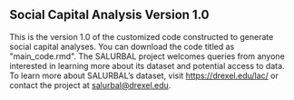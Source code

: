 ## Social Capital Analysis Version 1.0

This is the version 1.0 of the customized code constructed to generate social capital analyses.
You can download the code titled as "main_code.rmd". The SALURBAL project welcomes queries from anyone interested in learning more about its dataset and potential access to data. To learn more about SALURBAL’s dataset, visit https://drexel.edu/lac/ or contact the project at salurbal@drexel.edu.

